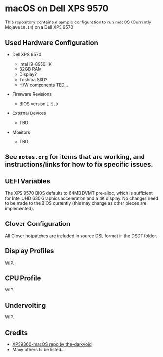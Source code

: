 # macOS on Dell XPS 9570

This repository contains a sample configuration to run macOS (Currently Mojave `10.14`) on a Dell XPS 9570

## Used Hardware Configuration

- Dell XPS 9570
  - Intel i9-8950HK
  - 32GB RAM
  - Display?
  - Toshiba SSD?
  - H/W components TBD...

- Firmware Revisions
  - BIOS version `1.5.0`

- External Devices
  - TBD

- Monitors
  - TBD

## See `notes.org` for items that are working, and instructions/links for how to fix specific issues.

## UEFI Variables

The XPS 9570 BIOS defaults to 64MB DVMT pre-alloc, which is sufficient for Intel UHD 630 Graphics acceleration and a 4K display. No changes need to be made to the BIOS currently (this may change as other pieces are implemented).

## Clover Configuration

All Clover hotpatches are included in source DSL format in the DSDT folder.

## Display Profiles

WIP.

## CPU Profile

WIP.

## Undervolting

WIP.

## Credits

- [XPS9360-macOS repo by the-darkvoid](https://github.com/the-darkvoid/XPS9360-macOS)
- Many others to be listed...
